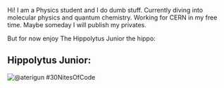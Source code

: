 Hi! I am a Physics student and I do dumb stuff.
Currently diving into molecular physics and quantum chemistry. Working for CERN in my free time.
Maybe someday I will publish my privates.

But for now enjoy The Hippolytus Junior the hippo:

## Hippolytus Junior:
  ![@aterigun #30NitesOfCode](https://www.codedex.io/api/petStatus?user=aterigun)

<!--
**aterigun/aterigun** is a ✨ _special_ ✨ repository because its `README.md` (this file) appears on your GitHub profile.

Here are some ideas to get you started:

- 🔭 I’m currently working on ...
- 🌱 I’m currently learning ...
- 👯 I’m looking to collaborate on ...
- 🤔 I’m looking for help with ...
- 💬 Ask me about ...
- 📫 How to reach me: ...
- 😄 Pronouns: ...
- ⚡ Fun fact: ...
-->
